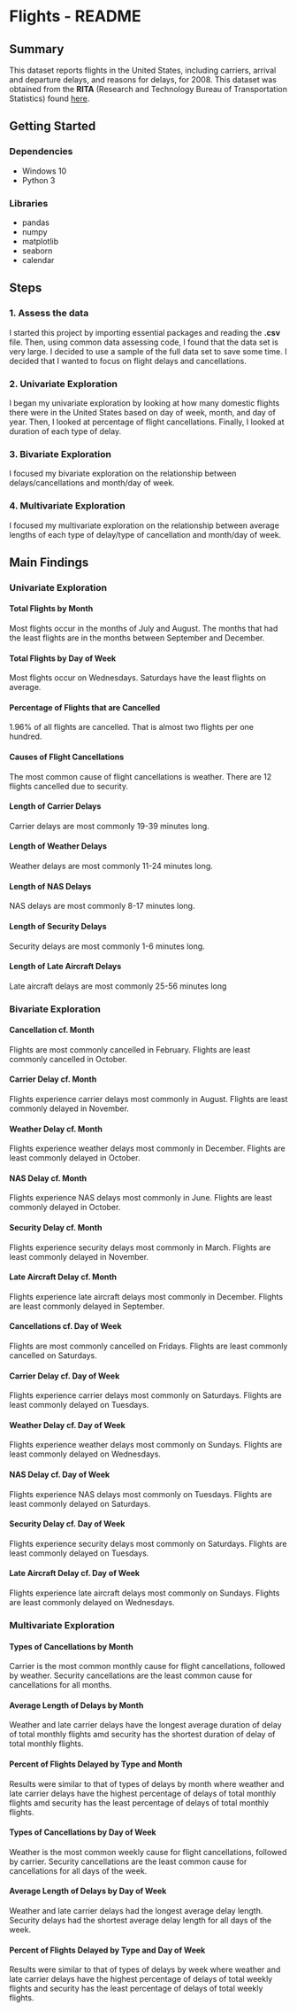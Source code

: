
# Flights - README

## Summary
This dataset reports flights in the United States, including carriers, arrival and departure delays, and reasons for delays, for 2008. This dataset was obtained from the **RITA** (Research and Technology Bureau of Transportation Statistics) found [here](https://www.transtats.bts.gov/OT_Delay/OT_DelayCause1.asp).

## Getting Started
### Dependencies
- Windows 10
- Python 3

### Libraries
- pandas
- numpy
- matplotlib
- seaborn
- calendar


## Steps
### 1. Assess the data
I started this project by importing essential packages and reading the **.csv** file. Then, using common data assessing code, I found that the data set is very large. I decided to use a sample of the full data set to save some time.
I decided that I wanted to focus on flight delays and cancellations.

### 2. Univariate Exploration
I began my univariate exploration by looking at how many domestic flights there were in the United States based on day of week, month, and day of year. Then, I looked at percentage of flight cancellations. Finally, I looked at duration of each type of delay.

### 3. Bivariate Exploration
I focused my bivariate exploration on the relationship between delays/cancellations and month/day of week.

### 4. Multivariate Exploration
I focused my multivariate exploration on the relationship between average lengths of each type of delay/type of cancellation and month/day of week.


## Main Findings

### Univariate Exploration
#### Total Flights by Month
Most flights occur in the months of July and August. The months that had the least flights are in the months between September and December.

#### Total Flights by Day of Week
Most flights occur on Wednesdays. Saturdays have the least flights on average.

#### Percentage of Flights that are Cancelled
1.96% of all flights are cancelled. That is almost two flights per one hundred.

#### Causes of Flight Cancellations
The most common cause of flight cancellations is weather. There are 12 flights cancelled due to security.

#### Length of Carrier Delays
Carrier delays are most commonly 19-39 minutes long.

#### Length of Weather Delays
Weather delays are most commonly 11-24 minutes long.

#### Length of NAS Delays
NAS delays are most commonly 8-17 minutes long.

#### Length of Security Delays
Security delays are most commonly 1-6 minutes long.

#### Length of Late Aircraft Delays
Late aircraft delays are most commonly 25-56 minutes long

### Bivariate Exploration
#### Cancellation cf. Month
Flights are most commonly cancelled in February. Flights are least commonly cancelled in October.

#### Carrier Delay cf. Month
Flights experience carrier delays most commonly in August. Flights are least commonly delayed in November.

#### Weather Delay cf. Month
Flights experience weather delays most commonly in December. Flights are least commonly delayed in October.

#### NAS Delay cf. Month
Flights experience NAS delays most commonly in June. Flights are least commonly delayed in October.

#### Security Delay cf. Month
Flights experience security delays most commonly in March. Flights are least commonly delayed in November.

#### Late Aircraft Delay cf. Month
Flights experience late aircraft delays most commonly in December. Flights are least commonly delayed in September.

#### Cancellations cf. Day of Week
Flights are most commonly cancelled on Fridays. Flights are least commonly cancelled on Saturdays.

#### Carrier Delay cf. Day of Week
Flights experience carrier delays most commonly on Saturdays. Flights are least commonly delayed on Tuesdays.

#### Weather Delay cf. Day of Week
Flights experience weather delays most commonly on Sundays. Flights are least commonly delayed on Wednesdays.

#### NAS Delay cf. Day of Week
Flights experience NAS delays most commonly on Tuesdays. Flights are least commonly delayed on Saturdays.

#### Security Delay cf. Day of Week
Flights experience security delays most commonly on Saturdays. Flights are least commonly delayed on Tuesdays.

#### Late Aircraft Delay cf. Day of Week
Flights experience late aircraft delays most commonly on Sundays. Flights are least commonly delayed on Wednesdays.

### Multivariate Exploration
#### Types of Cancellations by Month
Carrier is the most common monthly cause for flight cancellations, followed by weather. Security cancellations are the least common cause for cancellations for all months.

#### Average Length of Delays by Month
Weather and late carrier delays have the longest average duration of delay of total monthly flights amd security has the shortest duration of delay of total monthly flights.

#### Percent of Flights Delayed by Type and Month
Results were similar to that of types of delays by month where weather and late carrier delays have the highest percentage of delays of total monthly flights amd security has the least percentage of delays of total monthly flights.

#### Types of Cancellations by Day of Week
Weather is the most common weekly cause for flight cancellations, followed by carrier. Security cancellations are the least common cause for cancellations for all days of the week.

#### Average Length of Delays by Day of Week
Weather and late carrier delays had the longest average delay length. Security delays had the shortest average delay length for all days of the week.

#### Percent of Flights Delayed by Type and Day of Week
Results were similar to that of types of delays by week where weather and late carrier delays have the highest percentage of delays of total weekly flights and security has the least percentage of delays of total weekly flights.
